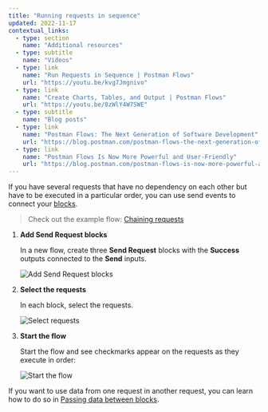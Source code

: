 ```yaml
---
title: "Running requests in sequence"
updated: 2022-11-17
contextual_links:
  - type: section
    name: "Additional resources"
  - type: subtitle
    name: "Videos"
  - type: link
    name: "Run Requests in Sequence | Postman Flows"
    url: "https://youtu.be/kvg7Jmgnivo"
  - type: link
    name: "Create Charts, Tables, and Output | Postman Flows"
    url: "https://youtu.be/8zWlY4W7SWE"
  - type: subtitle
    name: "Blog posts"
  - type: link
    name: "Postman Flows: The Next Generation of Software Development"
    url: "https://blog.postman.com/postman-flows-the-next-generation-of-software-development/"
  - type: link
    name: "Postman Flows Is Now More Powerful and User-Friendly"
    url: "https://blog.postman.com/postman-flows-is-now-more-powerful-and-user-friendly/"
---
```


If you have several requests that have no dependency on each other but have to be executed in a particular order, you can use send events to connect your [blocks](/docs/postman-flows/core-concepts/blocks/).

> Check out the example flow: [Chaining requests](https://www.postman.com/postman/workspace/flows-snippets/flow/6267f9315d367a64e7ba06e5)

1. **Add Send Request blocks**

   In a new flow, create three **Send Request** blocks with the **Success** outputs connected to the **Send** inputs.

    ![Add Send Request blocks](https://assets.postman.com/postman-docs/v10/flows-chain-requests-v10-1.gif)

1. **Select the requests**

   In each block, select the requests.

   ![Select requests](https://assets.postman.com/postman-docs/v10/flows-select-requests-v10-1.gif)

1. **Start the flow**

   Start the flow and see checkmarks appear on the requests as they execute in order:

   ![Start the flow](https://assets.postman.com/postman-docs/v10/flows-run-requests-v10-1.gif)

If you want to use data from one request in another request, you can learn how to do so in [Passing data between blocks](/docs/postman-flows/tutorials/passing-data-between-blocks/).
